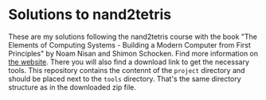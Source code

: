 # Solutions to nand2tetris

These are my solutions following the nand2tetris course with the book "The Elements of Computing Systems - Building a Modern Computer from First Principles" by Noam Nisan and Shimon Schocken.
Find more information on [the website](https://www.nand2tetris.org/book).
There you will also find a download link to get the necessary tools.
This repository contains the contennt of the `project` directory and should be placed next to the `tools` directory.
That's the same directory structure as in the downloaded zip file.
